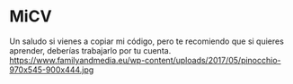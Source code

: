 # MiCV
Un saludo si vienes a copiar mi código, pero te recomiendo que si quieres aprender, deberías trabajarlo por tu cuenta.
https://www.familyandmedia.eu/wp-content/uploads/2017/05/pinocchio-970x545-900x444.jpg
